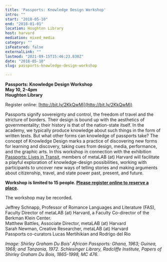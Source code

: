 ```yaml
---
title: 'Passports: Knowledge Design Workshop'
intro: ""
start: "2018-05-10"
end: "2018-01-01"
location: Houghton Library
host: harvard
mediation: mixed_media
category: ""
isFeatured: false
externalLink: ""
lastmod: "2021-09-15T15:46:23.830Z"
date: "2018-05-10"
slug: passports-knowledge-design-workshop

---
```

**Passports: Knowledge Design Workshop**<br />
**May 10, 2-4pm**<br />
**Houghton Library**

Register online: [http://bit.ly/2KkQwMi](http://bit.ly/2KkQwMi)



Passports signify sovereignty and control, the freedom of travel and the stricture of borders. Their design is bound up with the aesthetics of governmentality; their history is that of the nation-state itself. In the academy, we typically produce knowledge about such things in the form of written texts. But what other forms can knowledge of passports take? The concept of Knowledge Design marks a practice of discovering new forms for learning and discovery, taking cues from design, media, performance, and the graphic arts. In this workshop in connection with the exhibition [Passports: Lives in Transit](http://houghton75.org/exhibitions-list/), members of metaLAB (at) Harvard will facilitate a playful exploration of knowledge-design possibilities, working with participants to uncover new ways of telling stories and making arguments about citizenship, travel, and state power past, present, and future.

**Workshop is limited to 15 people. [Please register online to reserve a place](http://bit.ly/2KkQwMi).**

The workshop may be recorded.

Jeffrey Schnapp, Professor of Romance Languages and Literature (FAS), Faculty Director of metaLAB (at) Harvard, a Faculty Co-director of the Berkman Klein Center.<br />
Matthew Battles, Associate Director, metaLAB (at) Harvard<br />
Sarah Newman, Creative Researcher, metaLAB (at) Harvard<br />
Passports co-curators Lucas Mertihikian and Rodrigo del Rio<br />

*Image: Shirley Graham Du Bois’ African Passports: Ghana, 1963; Guinea, 1968; and Tanzania, 1972. Schlesinger Library, Radcliffe Institute, Papers of Shirley Graham Du Bois, 1865-1998, MC 476.*
